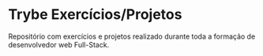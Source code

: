 # Trybe Exercícios/Projetos

Repositório com exercícios e projetos realizado durante toda a formação de desenvolvedor web Full-Stack.
